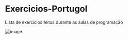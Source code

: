 # Exercicios-Portugol
Lista de exercícios feitos durante as aulas de programação

![image](https://github.com/user-attachments/assets/9243f7f4-37e8-4764-b202-074ab6b0c316)

